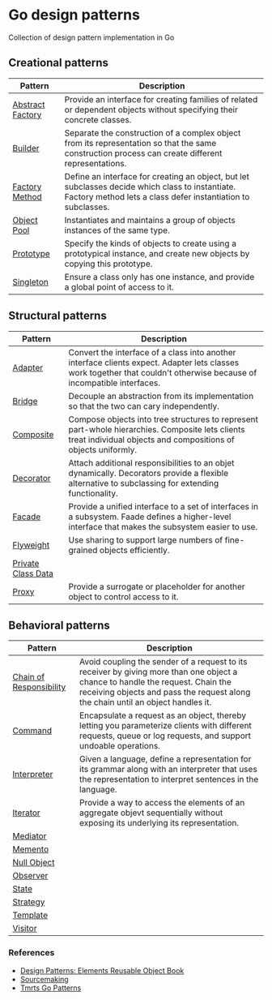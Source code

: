 # Go design patterns
Collection of design pattern implementation in Go

## Creational patterns

| Pattern          | Description |
|------------------|-------------|
| [Abstract Factory](https://github.com/girikuncoro/go-design-pattern/blob/master/abstract-factory/abstract-factory.go) | Provide an interface for creating families of related or dependent objects without specifying their concrete classes.        |
| [Builder](https://github.com/girikuncoro/go-design-pattern/blob/master/builder/builder.go)                 | Separate the construction of a complex object from its representation so that the same construction process can create different representations.            | 
| [Factory Method](https://github.com/girikuncoro/go-design-pattern/blob/master/factory/factory.go)                 | Define an interface for creating an object, but let subclasses decide which class to instantiate. Factory method lets a class defer instantiation to subclasses.            |
| [Object Pool](https://github.com/girikuncoro/go-design-pattern/blob/master/object-pool/object-pool.go)                 | Instantiates and maintains a group of objects instances of the same type.            |
| [Prototype](https://github.com/girikuncoro/go-design-pattern/blob/master/prototype/prototype.go)                 | Specify the kinds of objects to create using a prototypical instance, and create new objects by copying this prototype.            |
| [Singleton](https://github.com/girikuncoro/go-design-pattern/blob/master/singleton/singleton.go)                 |  Ensure a class only has one instance, and provide a global point of access to it.           |

## Structural patterns
| Pattern          | Description |
|------------------|-------------|
| [Adapter](https://github.com/girikuncoro/go-design-pattern/blob/master/adapter/adapter.go) | Convert the interface of a class into another interface clients expect. Adapter lets classes work together that couldn't otherwise because of incompatible interfaces.       |
| [Bridge](https://github.com/girikuncoro/go-design-pattern/blob/master/bridge/bridge.go) | Decouple an abstraction from its implementation so that the two can cary independently.       |
| [Composite](https://github.com/girikuncoro/go-design-pattern/blob/master/composite/composite.go) | Compose objects into tree structures to represent part-whole hierarchies. Composite lets clients treat individual objects and compositions of objects uniformly.       |
| [Decorator](https://github.com/girikuncoro/go-design-pattern/blob/master/decorator/decorator.go) | Attach additional responsibilities to an objet dynamically. Decorators provide a flexible alternative to subclassing for extending functionality.       |
| [Facade](https://github.com/girikuncoro/go-design-pattern/blob/master/facade/facade.go) | Provide a unified interface to a set of interfaces in a subsystem. Faade defines a higher-level interface that makes the subsystem easier to use.       |
| [Flyweight](https://github.com/girikuncoro/go-design-pattern/blob/master/flyweight/flyweight.go) | Use sharing to support large numbers of fine-grained objects efficiently.       |
| [Private Class Data](https://github.com/girikuncoro/go-design-pattern/blob/master/private-class-data/private-class-data.go) |        |
| [Proxy](https://github.com/girikuncoro/go-design-pattern/blob/master/proxy/proxy.go) | Provide a surrogate or placeholder for another object to control access to it.       |

## Behavioral patterns
| Pattern          | Description |
|------------------|-------------|
| [Chain of Responsibility](https://github.com/girikuncoro/go-design-pattern/blob/master/chain-of-responsibility/chain-of-responsibility.go) | Avoid coupling the sender of a request to its receiver by giving more than one object a chance to handle the request. Chain the receiving objects and pass the request along the chain until an object handles it.       |
| [Command](https://github.com/girikuncoro/go-design-pattern/blob/master/command/command.go) | Encapsulate a request as an object, thereby letting you parameterize clients with different requests, queue or log requests, and support undoable operations.       |
| [Interpreter](https://github.com/girikuncoro/go-design-pattern/blob/master/interpreter/interpreter.go) | Given a language, define a representation for its grammar along with an interpreter that uses the representation to interpret sentences in the language.       |
| [Iterator](https://github.com/girikuncoro/go-design-pattern/blob/master/iterator/iterator.go) | Provide a way to access the elements of an aggregate objevt sequentially without exposing its underlying its representation.        |
| [Mediator](https://github.com/girikuncoro/go-design-pattern/blob/master/mediator/mediator.go) |        |
| [Memento](https://github.com/girikuncoro/go-design-pattern/blob/master/memento/memento.go) |        |
| [Null Object](https://github.com/girikuncoro/go-design-pattern/blob/master/null-object/null-object.go) |        |
| [Observer](https://github.com/girikuncoro/go-design-pattern/blob/master/observer/observer.go) |        |
| [State](https://github.com/girikuncoro/go-design-pattern/blob/master/state/state.go) |        |
| [Strategy](https://github.com/girikuncoro/go-design-pattern/blob/master/strategy/strategy.go) |        |
| [Template](https://github.com/girikuncoro/go-design-pattern/blob/master/template/template.go) |        |
| [Visitor](https://github.com/girikuncoro/go-design-pattern/blob/master/visitor/visitor.go) |        |

### References
* [Design Patterns: Elements Reusable Object Book](https://www.amazon.com/Design-Patterns-Elements-Reusable-Object-Oriented/dp/0201633612)
* [Sourcemaking](https://sourcemaking.com/design_patterns)
* [Tmrts Go Patterns](http://tmrts.com/go-patterns)
